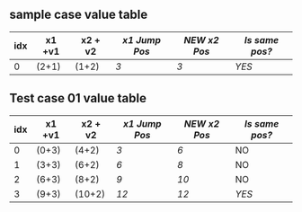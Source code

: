 ## sample case value table

| idx | x1 +v1 | x2 + v2 | _x1 Jump Pos_ | _NEW x2 Pos_ | _Is same pos?_ |
| --- | ------ | ------- | ------------- | ------------ | -------------- |
| 0   | (2+1)  | (1+2)   | _3_           | _3_          | _YES_          |

## Test case 01 value table

| idx | x1 +v1 | x2 + v2 | _x1 Jump Pos_ | _NEW x2 Pos_ | _Is same pos?_ |
| --- | ------ | ------- | ------------- | ------------ | -------------- |
| 0   | (0+3)  | (4+2)   | _3_           | _6_          | NO             |
| 1   | (3+3)  | (6+2)   | _6_           | _8_          | NO             |
| 2   | (6+3)  | (8+2)   | _9_           | _10_         | NO             |
| 3   | (9+3)  | (10+2)  | _12_          | _12_         | _YES_          |
